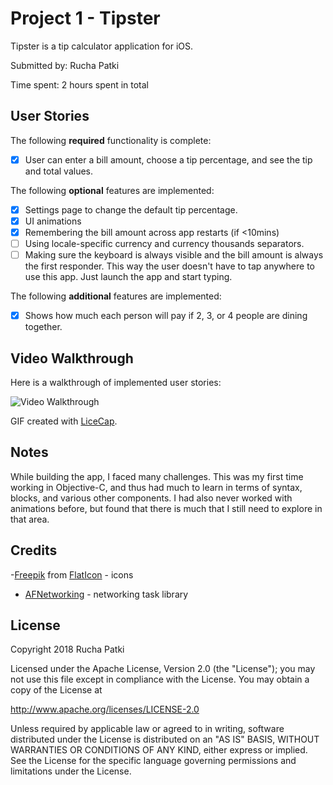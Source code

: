 # Project 1 - Tipster

Tipster is a tip calculator application for iOS.

Submitted by: Rucha Patki

Time spent: 2 hours spent in total

## User Stories

The following **required** functionality is complete:

* [x] User can enter a bill amount, choose a tip percentage, and see the tip and total values.

The following **optional** features are implemented:
* [x] Settings page to change the default tip percentage.
* [x] UI animations
* [x] Remembering the bill amount across app restarts (if <10mins)
* [ ] Using locale-specific currency and currency thousands separators.
* [ ] Making sure the keyboard is always visible and the bill amount is always the first responder. This way the user doesn't have to tap anywhere to use this app. Just launch the app and start typing.

The following **additional** features are implemented:

- [x] Shows how much each person will pay if 2, 3, or 4 people are dining together.


## Video Walkthrough

Here is a walkthrough of implemented user stories:

<img src='https://i.imgur.com/92TDomf.gif' title='Video Walkthrough' width='' alt='Video Walkthrough' />

GIF created with [LiceCap](http://www.cockos.com/licecap/).

## Notes

While building the app, I faced many challenges. This was my first time working in Objective-C, and thus had much to learn in terms of syntax, blocks, and various other components. I had also never worked with animations before, but found that there is much that I still need to explore in that area. 

## Credits

-[Freepik](https://www.freepik.com/) from [FlatIcon](www.flaticon.com) - icons
- [AFNetworking](https://github.com/AFNetworking/AFNetworking) - networking task library

## License

Copyright 2018 Rucha Patki

Licensed under the Apache License, Version 2.0 (the "License");
you may not use this file except in compliance with the License.
You may obtain a copy of the License at

http://www.apache.org/licenses/LICENSE-2.0

Unless required by applicable law or agreed to in writing, software
distributed under the License is distributed on an "AS IS" BASIS,
WITHOUT WARRANTIES OR CONDITIONS OF ANY KIND, either express or implied.
See the License for the specific language governing permissions and
limitations under the License.
